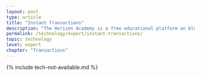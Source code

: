 ```yaml
---
layout: post
type: article
title: "Instant Transactions"
description: "The Horizen Academy is a free educational platform on blockchain technology, cryptocurrency, and privacy. This chapter is is not available yet. We add content frequently, sign up for our newsletter for notifications when it's released."
permalink: /technology/expert/instant-transactions/
topic: technology
level: expert
chapter: "Transactions"
---
```


{% include tech-not-available.md %}
